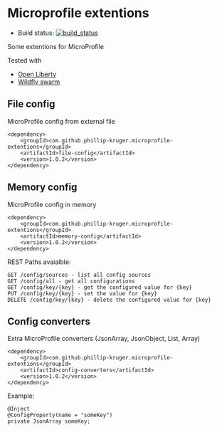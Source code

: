 # Microprofile extentions

 * Build status: [![build_status](https://travis-ci.org/phillip-kruger/microprofile-extentions.svg?branch=master)](https://travis-ci.org/phillip-kruger/microprofile-extentions)

Some extentions for MicroProfile

Tested with 

* [Open Liberty](https://openliberty.io/)
* [Wildfly swarm](http://wildfly-swarm.io/)

## File config 
MicroProfile config from external file

    <dependency>
        <groupId>com.github.phillip-kruger.microprofile-extentions</groupId>
        <artifactId>file-config</artifactId>
        <version>1.0.2</version>
    </dependency>

## Memory config
MicroProfile config in memory

    <dependency>
        <groupId>com.github.phillip-kruger.microprofile-extentions</groupId>
        <artifactId>memory-config</artifactId>
        <version>1.0.2</version>
    </dependency>

REST Paths avaialble:

    GET /config/sources - list all config sources
    GET /config/all - get all configurations
    GET /config/key/{key} - get the configured value for {key}
    PUT /config/key/{key} - set the value for {key}
    DELETE /config/key/{key} - delete the configured value for {key}

## Config converters 
Extra MicroProfile converters (JsonArray, JsonObject, List, Array)

    <dependency>
        <groupId>com.github.phillip-kruger.microprofile-extentions</groupId>
        <artifactId>config-converters</artifactId>
        <version>1.0.2</version>
    </dependency>

Example:
    
    @Inject
    @ConfigProperty(name = "someKey")
    private JsonArray someKey;
    
